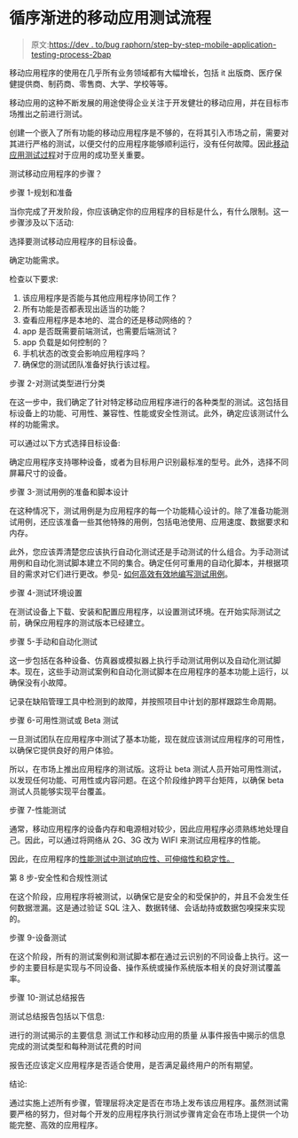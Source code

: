 # 循序渐进的移动应用测试流程

> 原文:[https://dev . to/bug raphorn/step-by-step-mobile-application-testing-process-2bap](https://dev.to/bugraptors/step-by-step-mobile-application-testing-process-2bap)

移动应用程序的使用在几乎所有业务领域都有大幅增长，包括 it 出版商、医疗保健提供商、制药商、零售商、大学、学校等等。

移动应用的这种不断发展的用途使得企业关注于开发健壮的移动应用，并在目标市场推出之前进行测试。

创建一个嵌入了所有功能的移动应用程序是不够的，在将其引入市场之前，需要对其进行严格的测试，以便交付的应用程序能够顺利运行，没有任何故障。因此[移动应用测试过程](https://www.bugraptors.com/service/mobile-application-testing/)对于应用的成功至关重要。

测试移动应用程序的步骤？

步骤 1-规划和准备

当你完成了开发阶段，你应该确定你的应用程序的目标是什么，有什么限制。这一步骤涉及以下活动:

选择要测试移动应用程序的目标设备。

确定功能需求。

检查以下要求:

1.  该应用程序是否能与其他应用程序协同工作？
2.  所有功能是否都表现出适当的功能？
3.  查看应用程序是本地的、混合的还是移动网络的？
4.  app 是否既需要前端测试，也需要后端测试？
5.  app 负载是如何控制的？
6.  手机状态的改变会影响应用程序吗？
7.  确保您的测试团队准备好执行该过程。

步骤 2-对测试类型进行分类

在这一步中，我们确定了针对特定移动应用程序进行的各种类型的测试。这包括目标设备上的功能、可用性、兼容性、性能或安全性测试。此外，确定应该测试什么样的功能需求。

可以通过以下方式选择目标设备:

确定应用程序支持哪种设备，或者为目标用户识别最标准的型号。此外，选择不同屏幕尺寸的设备。

步骤 3-测试用例的准备和脚本设计

在这种情况下，测试用例是为应用程序的每一个功能精心设计的。除了准备功能测试用例，还应该准备一些其他特殊的用例，包括电池使用、应用速度、数据要求和内存。

此外，您应该弄清楚您应该执行自动化测试还是手动测试的什么组合。为手动测试用例和自动化测试脚本建立不同的集合。确定任何可重用的自动化脚本，并根据项目的需求对它们进行更改。参见- [如何高效有效地编写测试用例](https://www.bugraptors.com/writing-effective-test-cases/)。

步骤 4-测试环境设置

在测试设备上下载、安装和配置应用程序，以设置测试环境。在开始实际测试之前，确保应用程序的测试版本已经建立。

步骤 5-手动和自动化测试

这一步包括在各种设备、仿真器或模拟器上执行手动测试用例以及自动化测试脚本。现在，这些手动测试案例和自动化测试脚本在应用程序的基本功能上运行，以确保没有小故障。

记录在缺陷管理工具中检测到的故障，并按照项目中计划的那样跟踪生命周期。

步骤 6-可用性测试或 Beta 测试

一旦测试团队在应用程序中测试了基本功能，现在就应该测试应用程序的可用性，以确保它提供良好的用户体验。

所以，在市场上推出应用程序的测试版。这将让 beta 测试人员开始可用性测试，以发现任何功能、可用性或内容问题。在这个阶段维护跨平台矩阵，以确保 beta 测试人员能够实现平台覆盖。

步骤 7-性能测试

通常，移动应用程序的设备内存和电源相对较少，因此应用程序必须熟练地处理自己。因此，可以通过将网络从 2G、3G 改为 WIFI 来测试应用程序的性能。

因此，在应用程序的[性能测试中测试响应性、可伸缩性和稳定性。](https://www.bugraptors.com/performance-testing-on-mobile-applications/)

第 8 步-安全性和合规性测试

在这个阶段，应用程序将被测试，以确保它是安全的和受保护的，并且不会发生任何数据泄漏。这是通过验证 SQL 注入、数据转储、会话劫持或数据包嗅探来实现的。

步骤 9-设备测试

在这个阶段，所有的测试案例和测试脚本都在通过云识别的不同设备上执行。这一步的主要目标是实现与不同设备、操作系统或操作系统版本相关的良好测试覆盖率。

步骤 10-测试总结报告

测试总结报告包括以下信息:

进行的测试揭示的主要信息
测试工作和移动应用的质量
从事件报告中揭示的信息
完成的测试类型和每种测试花费的时间

报告还应该定义应用程序是否适合使用，是否满足最终用户的所有期望。

结论:

通过实施上述所有步骤，管理层将决定是否在市场上发布该应用程序。虽然测试需要严格的努力，但对每个开发的应用程序执行测试步骤肯定会在市场上提供一个功能完整、高效的应用程序。